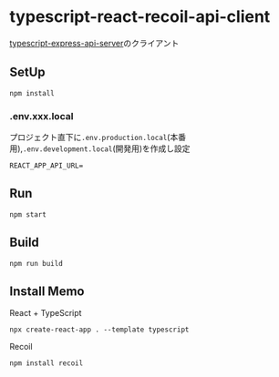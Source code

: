 # typescript-react-recoil-api-client

[typescript-express-api-server](https://github.com/hironomiu/typescript-express-api-server)のクライアント

## SetUp

```
npm install
```

### .env.xxx.local

プロジェクト直下に`.env.production.local`(本番用),`.env.development.local`(開発用)を作成し設定

```
REACT_APP_API_URL=
```

## Run

```
npm start
```

## Build

```
npm run build
```

## Install Memo

React + TypeScript

```
npx create-react-app . --template typescript
```

Recoil

```
npm install recoil
```
